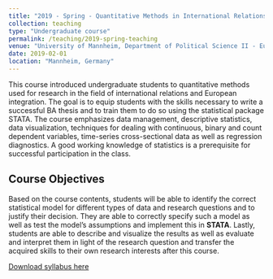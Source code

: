 ```yaml
---
title: "2019 - Spring - Quantitative Methods in International Relations"
collection: teaching
type: "Undergraduate course"
permalink: /teaching/2019-spring-teaching
venue: "University of Mannheim, Department of Political Science II - European Politics"
date: 2019-02-01
location: "Mannheim, Germany"
---
```

  

This course introduced undergraduate students to quantitative methods used for research in the field of international relations and European integration. The goal is to equip students with the skills necessary to write a successful BA thesis and to train them to do so using the statistical package STATA. The course emphasizes data management, descriptive statistics, data visualization, techniques for dealing with continuous, binary and count dependent variables, time-series cross-sectional data as well as regression diagnostics. A good working knowledge of statistics is a prerequisite for successful participation in the class.


## Course Objectives

Based on the course contents, students will be able to identify the correct statistical model for different types of data and research questions and to justify their decision. They are able to correctly specify such a model as well as test the model’s assumptions and implement this in **STATA**. Lastly, students are able to describe and visualize the results as well as evaluate and interpret them in
light of the research question and transfer the acquired skills to their own research interests after this course.

[Download syllabus here](http://davidweyrauch.github.io/files/2019-spring-teaching.pdf)
